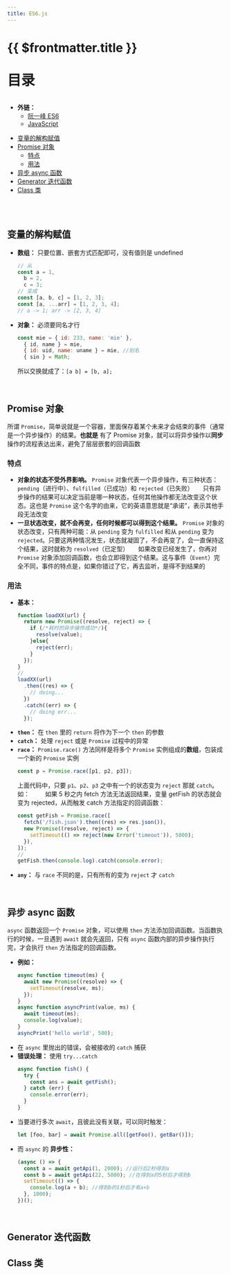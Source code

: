 ```yaml
---
title: ES6.js
---
```


# {{ $frontmatter.title }}

<p style="font-size: 32px; font-weight: bold;">目录</p>

- **外链：**
  - [阮一峰 ES6](https://es6.ruanyifeng.com)
  - [JavaScript](JavaScript.md)

<!-- @import "[TOC]" {cmd="toc" depthFrom=2 depthTo=5 orderedList=false} -->

<!-- code_chunk_output -->

- [变量的解构赋值](#变量的解构赋值)
- [Promise 对象](#promise-对象)
  - [特点](#特点)
  - [用法](#用法)
- [异步 async 函数](#异步-async-函数)
- [Generator 迭代函数](#generator-迭代函数)
- [Class 类](#class-类)

<!-- /code_chunk_output -->

<br>
&emsp;

## 变量的解构赋值

- **数组：**
  只要位置、嵌套方式匹配即可，没有值则是 undefined
  ```js {.line-numbers}
  // 从
  const a = 1,
    b = 2,
    c = 3;
  // 变成
  const [a, b, c] = [1, 2, 3];
  const [a, ...arr] = [1, 2, 3, 4];
  // a -> 1; arr -> [2, 3, 4]
  ```
- **对象：**
  必须要同名才行
  ```js {.line-numbers}
  const mie = { id: 233, name: 'mie' },
    { id, name } = mie,
    { id: uid, name: uname } = mie, //别名
    { sin } = Math;
  ```
  所以交换就成了：`[a b] = [b, a];`

<br>

## Promise 对象

所谓 `Promise`，简单说就是一个容器，里面保存着某个未来才会结束的事件（通常是一个异步操作）的结果。**也就是** 有了 Promise 对象，就可以将异步操作以**同步**操作的流程表达出来，避免了层层嵌套的回调函数

### 特点

- **对象的状态不受外界影响。** `Promise` 对象代表一个异步操作，有三种状态：`pending`（进行中）、`fulfilled`（已成功）和 `rejected`（已失败）
  &emsp; 只有异步操作的结果可以决定当前是哪一种状态，任何其他操作都无法改变这个状态。这也是 `Promise` 这个名字的由来，它的英语意思就是“承诺”，表示其他手段无法改变
- **一旦状态改变，就不会再变，任何时候都可以得到这个结果。** `Promise` 对象的状态改变，只有两种可能：从 `pending` 变为 `fulfilled` 和从 `pending` 变为 `rejected`。只要这两种情况发生，状态就凝固了，不会再变了，会一直保持这个结果，这时就称为 `resolved`（已定型）
  &emsp; 如果改变已经发生了，你再对 `Promise` 对象添加回调函数，也会立即得到这个结果。这与事件（`Event`）完全不同，事件的特点是，如果你错过了它，再去监听，是得不到结果的

### 用法

- **基本：**
  ```js {.line-numbers}
  function loadXX(url) {
    return new Promise((resolve, reject) => {
      if (/*耗时的异步操作成功*/){
        resolve(value);
      }else{
        reject(err);
      }
    });
  }
  //
  loadXX(url)
    .then((res) => {
      // doing...
    })
    .catch((err) => {
      // doing err...
    });
  ```
- **`then`：** 在 `then` 里的 `return` 将作为下一个 `then` 的参数
- **`catch`：** 处理 `reject` 或是 `Promise` 过程中的异常
- **`race`：** `Promise.race()` 方法同样是将多个 `Promise` 实例组成的**数组**，包装成一个新的 `Promise` 实例
  ```js {.line-numbers}
  const p = Promise.race([p1, p2, p3]);
  ```
  上面代码中，只要 `p1`、`p2`、`p3` 之中有一个的状态变为 `reject` 那就 `catch`。如：
  &emsp;&emsp; 如果 5 秒之内 fetch 方法无法返回结果，变量 getFish 的状态就会变为 rejected，从而触发 catch 方法指定的回调函数：
  ```js {.line-numbers}
  const getFish = Promise.race([
    fetch('/fish.json').then((res) => res.json()),
    new Promise((resolve, reject) => {
      setTimeout(() => reject(new Error('timeout')), 5000);
    }),
  ]);
  //
  getFish.then(console.log).catch(console.error);
  ```
- **`any`：** 与 `race` 不同的是，只有所有的变为 `reject` 才 `catch`

<br>

## 异步 async 函数

`async` 函数返回一个 `Promise` 对象，可以使用 `then` 方法添加回调函数。当函数执行的时候，一旦遇到 `await` 就会先返回，只有 `async` 函数内部的异步操作执行完，才会执行 `then` 方法指定的回调函数。

- **例如：**
  ```js {.line-numbers}
  async function timeout(ms) {
    await new Promise((resolve) => {
      setTimeout(resolve, ms);
    });
  }
  async function asyncPrint(value, ms) {
    await timeout(ms);
    console.log(value);
  }
  asyncPrint('hello world', 500);
  ```
- 在 `async` 里抛出的错误，会被接收的 `catch` 捕获
- **错误处理：** 使用 `try...catch`
  ```js {.line-numbers}
  async function fish() {
    try {
      const ans = await getFish();
    } catch (err) {
      console.error(err);
    }
  }
  ```
- 当要进行多次 `await`，且彼此没有关联，可以同时触发：
  ```js {.line-numbers}
  let [foo, bar] = await Promise.all([getFoo(), getBar()]);
  ```
- 而 `async` 的 **异步性：**
  ```js {.line-numbers}
  (async () => {
    const a = await getApi(1, 2000); //运行后2秒得到a
    const b = await getApi(22, 5000); //在得到a的5秒后才得到b
    setTimeout(() => {
      console.log(a + b); //得到b的1秒后才有a+b
    }, 1000);
  })();
  ```

<br>

## Generator 迭代函数

## Class 类
